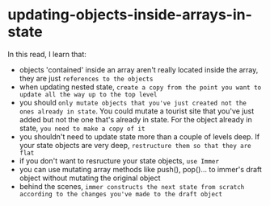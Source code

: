 # updating-objects-inside-arrays-in-state

In this read, I learn that:

- objects 'contained' inside an array aren't really located inside the array, they are just `references to the objects`
- when updating nested state, `create a copy from the point you want to update all the way up to the top level`
- you should `only mutate objects that you've just created not the ones already in state`. You could mutate a tourist site that you've just added but not the one that's already in state. For the object already in state, `you need to make a copy of it`
- you shouldn't need to update state more than a couple of levels deep. If your state objects are very deep, `restructure them so that they are flat`
- if you don't want to resructure your state objects, `use Immer`
- you can use mutating array methods like push(), pop()... to immer's draft object without mutating the original object
- behind the scenes, `immer constructs the next state from scratch according to the changes you've made to the draft object`
